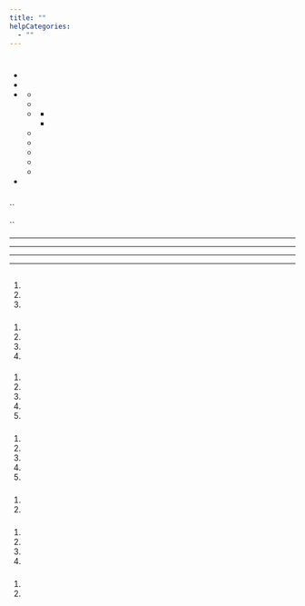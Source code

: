 ```yaml
---
title: ""
helpCategories:
  - ""
---
```

# 







## 

<!-- toc -->

- []()
- []()
- []() 
  - []()
  - []()
  - []() 
    - []()
    - []()
  - []()
  - []()
  - []()
  - []()
  - []()
- []()

<!-- tocstop -->

## 



## 



``



``





****

    
    

****

    
    

****

    
    

****

    
    



## 

### 





1. 
2. 
3. 



### 



### 

#### 

1. 
2. 
3. 
4. 



#### 

1. 
2. 
3. 
4. 
5. 

### 

1. 
2. 
3. 
4. 
5. 



### 



### 

1. 
2. 

### 



1. 
2. 





1. 
2. 

### 

1. 
2. 

## 





##